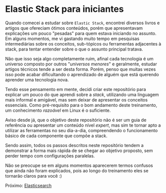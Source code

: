 # Elastic Stack para iniciantes

Quando comecei a estudar sobre `Elastic Stack`, encontrei diversos livros e artigos que ofereciam ótimos conteúdos, porém que apresentavam explicações um pouco "pesadas" para quem estava iniciando no assunto. Em alguns momentos, me vi gastando muito tempo em pesquisas intermediárias sobre os conceitos, sub-tópicos ou ferramentas adjacentes à stack, para tentar entender sobre o que o assunto principal tratava.

Não que isso seja algo completamente ruim, afinal cada tecnologia é um universo composto por outros "_universos menores_" e geralmente, estudar artigos técnicos tende a ser desta forma. Porém, penso que muitas vezes isso pode acabar dificultando o aprendizado de alguém que está querendo aprender uma tecnologia nova.

Tendo esse pensamento em mente, decidi criar este repositório para explicar um pouco do que aprendi sobre a _stack_, utilizando uma linguagem mais informal e amigável, mas sem deixar de apresentar os conceitos essenciais. Como pré-requisito para o bom andamento deste treinamento, um conhecimento _razoável_ em Linux é o suficiente.

Aviso desde já, que o objetivo deste repositório não é ser um guia de referência ou apresentar um conteúdo nível _expert_, mas sim te tornar apto a utilizar as ferramentas no seu dia-a-dia, compreendendo o funcionamento básico de cada componente que compõe a stack.

Sendo assim, todos os passos descritos neste repositório tendem a demonstrar a forma mais rápida de se chegar ao objetivo proposto, sem perder tempo com configurações paralelas.

Não se preocupe se em alguns momentos aparecerem termos confusos que ainda não foram explicados, pois ao longo do treinamento eles se tornarão claros para você :)

Próximo: [Elasticsearch](/pages/elasticsearch.md)
